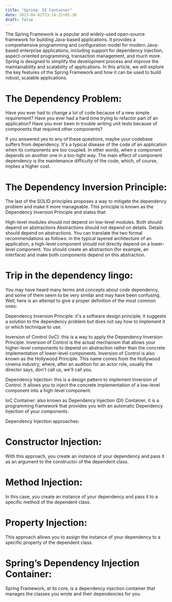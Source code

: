 ```yaml
---
title: "Spring: DI Container"
date: 2023-04-02T23:14:22+05:30
draft: false
---
```


The Spring Framework is a popular and widely-used open-source framework for building Java-based       applications. It provides a comprehensive programming and configuration model for modern Java-based enterprise applications, including support for dependency injection, aspect-oriented programming, transaction management, and much more. Spring is designed to simplify the development process and improve the maintainability and scalability of applications. In this article, we will explore the key features of the Spring Framework and how it can be used to build robust, scalable applications.

# The Dependency Problem:
Have you ever had to change a lot of code because of a new simple requirement? Have you ever had a hard time trying to refactor part of an application? Have you ever been in trouble writing unit tests because of components that required other components?

If you answered yes to any of these questions, maybe your codebase suffers from dependency. It's a typical disease of the code of an application when its components are too coupled. In other words, when a component depends on another one in a too-tight way. The main effect of component dependency is the maintenance difficulty of the code, which, of course, implies a higher cost.


# The Dependency Inversion Principle:
The last of the SOLID principles proposes a way to mitigate the dependency problem and make it more manageable. This principle is known as the Dependency Inversion Principle and states that:

High-level modules should not depend on low-level modules. Both should depend on abstractions
Abstractions should not depend on details. Details should depend on abstractions.
You can translate the two formal recommendations as follows: in the typical layered architecture of an application, a high-level component should not directly depend on a lower-level component. You should create an abstraction (for example, an interface) and make both components depend on this abstraction.

# Trip in the dependency lingo:
You may have heard many terms and concepts about code dependency, and some of them seem to be very similar and may have been confusing. Well, here is an attempt to give a proper definition of the most common ones:

Dependency Inversion Principle: it's a software design principle; it suggests a solution to the dependency problem but does not say how to implement it or which technique to use.

Inversion of Control (IoC): this is a way to apply the Dependency Inversion Principle. Inversion of Control is the actual mechanism that allows your higher-level components to depend on abstraction rather than the concrete implementation of lower-level components.
Inversion of Control is also known as the Hollywood Principle. This name comes from the Hollywood cinema industry, where, after an audition for an actor role, usually the director says, don't call us, we'll call you.

Dependency Injection: this is a design pattern to implement Inversion of Control. It allows you to inject the concrete implementation of a low-level component into a high-level component.

IoC Container: also known as Dependency Injection (DI) Container, it is a programming framework that provides you with an automatic Dependency Injection of your components.

Dependency Injection approaches:

# Constructor Injection: 
With this approach, you create an instance of your dependency and pass it as an argument to the constructor of the dependent class.

# Method Injection: 
In this case, you create an instance of your dependency and pass it to a specific method of the dependent class.

# Property Injection: 
This approach allows you to assign the instance of your dependency to a specific property of the dependent class.

# Spring’s Dependency Injection Container:
Spring Framework, at its core, is a dependency injection container that manages the classes you wrote and their dependencies for you.
